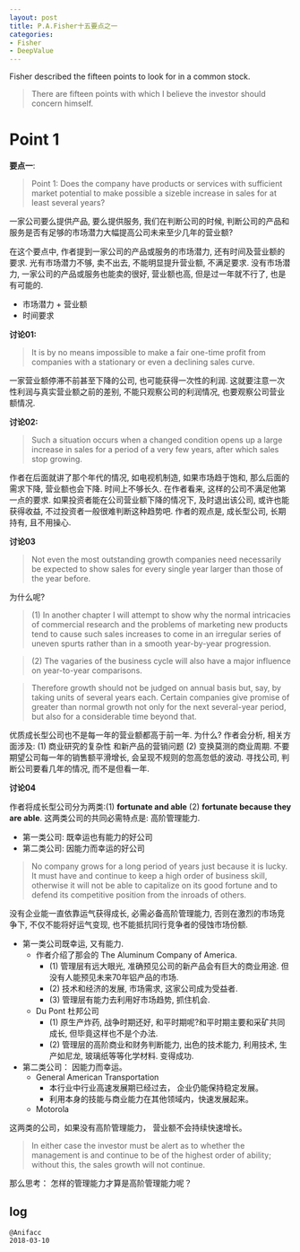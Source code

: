 ```yaml
---
layout: post
title: P.A.Fisher十五要点之一
categories:
- Fisher
- DeepValue
---
```


Fisher described the fifteen points to look for in a common stock.

> There are fifteen points with which I believe the investor should concern himself.

# Point 1

**要点一**:

> Point 1: Does the company have products or services with sufficient market potential to make possible a sizeble increase in sales for at least several years?

一家公司要么提供产品, 要么提供服务, 我们在判断公司的时候, 判断公司的产品和服务是否有足够的市场潜力大幅提高公司未来至少几年的营业额?

在这个要点中, 作者提到一家公司的产品或服务的市场潜力, 还有时间及营业额的要求. 光有市场潜力不够, 卖不出去, 不能明显提升营业额, 不满足要求. 没有市场潜力, 一家公司的产品或服务也能卖的很好, 营业额也高, 但是过一年就不行了, 也是有可能的.

- 市场潜力 + 营业额
- 时间要求

**讨论01:**

> It is by no means impossible to make a fair one-time profit from companies with a stationary or even a declining sales curve.

一家营业额停滞不前甚至下降的公司, 也可能获得一次性的利润. 这就要注意一次性利润与真实营业额之前的差别, 不能只观察公司的利润情况, 也要观察公司营业额情况.

**讨论02:**

> Such a situation occurs when a changed condition opens up a large increase in sales for a period of a very few years, after which sales stop growing.

作者在后面就讲了那个年代的情况, 如电视机制造, 如果市场趋于饱和, 那么后面的需求下降, 营业额也会下降. 时间上不够长久. 在作者看来, 这样的公司不满足他第一点的要求. 如果投资者能在公司营业额下降的情况下, 及时退出该公司, 或许也能获得收益, 不过投资者一般很难判断这种趋势吧. 作者的观点是, 成长型公司, 长期持有, 且不用操心.

**讨论03**

> Not even the most outstanding growth companies need necessarily be expected to show sales for every single year larger than those of the year before.

为什么呢?

> (1) In another chapter I will attempt to show why the normal intricacies of commercial research and the problems of marketing new products tend to cause such sales increases to come in an irregular series of uneven spurts rather than in a smooth year-by-year progression.

> (2) The vagaries of the business cycle will also have a major influence on year-to-year comparisons.

> Therefore growth should not be judged on annual basis but, say, by taking units of several years each. Certain companies give promise of greater than normal growth not only for the next several-year period, but also for a considerable time beyond that.

优质成长型公司也不是每一年的营业额都高于前一年. 为什么? 作者会分析, 相关方面涉及: (1) 商业研究的复杂性 和新产品的营销问题 (2) 变换莫测的商业周期. 不要期望公司每一年的销售额平滑增长, 会呈现不规则的忽高忽低的波动. 寻找公司, 判断公司要看几年的情况, 而不是但看一年.

**讨论04**

作者将成长型公司分为两类:(1) **fortunate and able** (2) **fortunate because they are able**. 这两类公司的共同必需特点是: 高阶管理能力.

- 第一类公司: 既幸运也有能力的好公司
- 第二类公司: 因能力而幸运的好公司

> No company grows for a long period of years just because it is lucky. It must have and continue to keep a high order of business skill, otherwise it will not be able to capitalize on its good fortune and to defend its competitive position from the inroads of others.

没有企业能一直依靠运气获得成长, 必需必备高阶管理能力, 否则在激烈的市场竞争下, 不仅不能将好运气变现, 也不能抵抗同行竞争者的侵蚀市场份额.

- 第一类公司既幸运, 又有能力.
    - 作者介绍了那会的 The Aluminum Company of America.
        - (1) 管理层有远大眼光, 准确预见公司的新产品会有巨大的商业用途. 但没有人能预见未来70年铝产品的市场.
        - (2) 技术和经济的发展, 市场需求, 这家公司成为受益者.
        - (3) 管理层有能力去利用好市场趋势, 抓住机会.
    - Du Pont 杜邦公司
        - (1) 原生产炸药, 战争时期还好, 和平时期呢?和平时期主要和采矿共同成长, 但毕竟这样也不是个办法.
        - (2) 管理层的高阶商业和财务判断能力, 出色的技术能力, 利用技术, 生产如尼龙, 玻璃纸等等化学材料. 变得成功.
- 第二类公司： 因能力而幸运。
    - General American Transportation
        - 本行业中行业高速发展期已经过去， 企业仍能保持稳定发展。
        - 利用本身的技能与商业能力在其他领域内，快速发展起来。
    - Motorola

这两类的公司，如果没有高阶管理能力， 营业额不会持续快速增长。

> In either case the investor must be alert as to whether the management is and continue to be of the highest order of ability; without this, the sales growth will not continue.

那么思考： 怎样的管理能力才算是高阶管理能力呢？

## log

```
@Anifacc
2018-03-10
```
